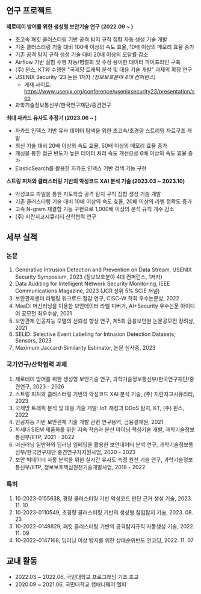 ## 연구 프로젝트

**제로데이 방어를 위한 생성형 보안기술 연구 (2022.09 ~ )**
-	초고속 패킷 클러스터링 기반 공격 탐지 규칙 집합 자동 생성 기술 개발
-	기존 클러스터링 기술 대비 100배 이상의 속도 효율, 10배 이상의 메모리 효율 증가
-	기존 공격 탐지 규칙 생성 기술 대비 20배 이상의 오탐률 감소
-	Airflow 기반 실험 수행 자동/병렬화 및 수정 용이한 데이터 파이프라인 구축
-	(주) 윈스, KT와 수행한 "국제망 트래픽 분석 및 대응 기술 개발" 과제의 확장 연구
-	USENIX Security ’23 논문 1저자 *(정보보호분야 4대 컨퍼런스)*
    -	게재 사이트: https://www.usenix.org/conference/usenixsecurity23/presentation/seo
-	과학기술정보통신부/한국연구재단/중견연구

**최대 자카드 유사도 추정기 (2023.06 ~ )**
-	자카드 인덱스 기반 유사 데이터 탐색을 위한 초고속/초경량 스트리밍 자료구조 개발
-	최신 기술 대비 20배 이상의 속도 효율, 50배 이상의 메모리 효율 증가
-	캐싱을 통한 접근 빈도가 높은 데이터 처리 속도 개선으로 6배 이상의 속도 효율 증가
-	ElasticSearch를 활용한 자카드 인덱스 기반 검색 기능 구현

**스트링 피처와 클러스터링 기반의 악성코드 XAI 분석 기술 (2023.03 ~ 2023.10)**
-	악성코드 파일을 통한 지도학습 공격 탐지 규칙 집합 생성 기술 개발
-	기존 클러스터링 기술 대비 10배 이상의 속도 효율, 20배 이상의 라벨 정확도 증가
-	고속 N-gram 재결합 기능 구현으로 1,000배 이상의 분석 규칙 개수 감소
-	(주) 지란지교시큐리티 산학협력 연구

## 세부 실적

### 논문
1.	Generative Intrusion Detection and Prevention on Data Stream, USENIX Security Symposium, 2023 (정보보호분야 4대 컨퍼런스, 1저자)
2.	Data Auditing for Intelligent Network Security Monitoring, IEEE Communications Magazine, 2023 (JCR 상위 5% SCIE 저널)
3.	보안관제센터 라벨링 워크로드 절감 연구, CISC-W 학회 우수논문상, 2022
4.	MaaD: 머신러닝을 이용한 보안데이터 라벨 디버거, AI+Security 우수논문 아이디어 공모전 최우수상, 2021
5.	보안관제 인공지능 모델의 신뢰성 향상 연구, 제5회 금융보안원 논문공모전 장려상, 2021
6.	SELID: Selective Event Labeling for Intrusion Detection Datasets, Sensors, 2023
7.	Maximum Jaccard-Similarity Estimator, 논문 심사중, 2023

### 국가연구/산학협력 과제
1.	제로데이 방어를 위한 생성형 보안기술 연구, 과학기술정보통신부/한국연구재단/중견연구, 2023 - 2026
2.	스트링 피처와 클러스터링 기반의 악성코드 XAI 분석 기술, (주) 지란지교시큐리티, 2023
3.	국제망 트래픽 분석 및 대응 기술 개발: IoT 해킹과 DDoS 탐지, KT, (주) 윈스, 2022
4.	인공지능 기반 보안관제 기술 개발 관련 연구용역, 금융결제원, 2021
5.	차세대 SIEM 제품화를 위한 지속 학습과 분산 마이닝 핵심기술 개발, 과학기술정보통신부/IITP, 2021 - 2022
6.	머신러닝 일반화와 딥러닝 임베딩을 활용한 보안데이터 분석 연구, 과학기술정보통신부/한국연구재단 중견연구자지원사업, 2020 - 2023
7.	보안 빅데이터 자동 분석을 위한 실시간 유사도 측정 원천 기술 연구, 과학기술정보통신부/IITP, 정보보호핵심원천기술개발사업, 2018 - 2022

### 특허
1.	10-2023-0155638, 경량 클러스터링 기반 악성코드 판단 근거 생성 기술, 2023. 11. 10
2.	10-2023-0110549, 초경량 클러스터링 기반의 생성형 침입탐지 기술, 2023. 08. 23
3.	10-2022-0148829, 패킷 클러스터링 기반의 공격탐지규칙 자동생성 기술, 2022. 11. 09
4.	10-2022-0147168, 딥러닝 이상 탐지를 위한 상대순위빈도 인코딩, 2022. 11. 07

## 교내 활동
- 2022.03 ~ 2022.06,	국민대학교 프로그래밍 기초 조교
- 2020.09 ~ 2021.06,	국민대학교 랩애니웨어 헬퍼
